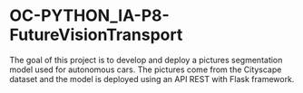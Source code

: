 # OC-PYTHON_IA-P8-FutureVisionTransport

The goal of this project is to develop and deploy a pictures segmentation model used for autonomous cars. The pictures come from the Cityscape dataset and the model is deployed using an API REST with Flask framework.
